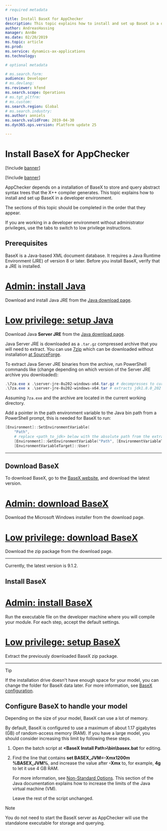 ```yaml
---
# required metadata

title: Install BaseX for AppChecker
description: This topic explains how to install and set up BaseX in a developer environment.
author: AndreasHassing
manager: AnnBe
ms.date: 02/20/2019
ms.topic: article
ms.prod: 
ms.service: dynamics-ax-applications
ms.technology: 

# optional metadata

# ms.search.form:  
audience: Developer
# ms.devlang: 
ms.reviewer: kfend
ms.search.scope: Operations
# ms.tgt_pltfrm: 
# ms.custom: 
ms.search.region: Global
# ms.search.industry: 
ms.author: anniels
ms.search.validFrom: 2019-04-30
ms.dyn365.ops.version: Platform update 25

---
```


# Install BaseX for AppChecker

[!include [banner](../includes/banner.md)]

[!include [banner](../includes/preview-banner.md)]

AppChecker depends on a installation of BaseX to store and query abstract syntax trees that the X++ compiler generates. This topic explains how to install and set up BaseX in a developer environment.

The sections of this topic should be completed in the order that they appear.

If you are working in a developer environment without administrator privileges, use the tabs to switch to low privilege instructions.

## Prerequisites

BaseX is a Java-based XML document database. It requires a Java Runtime Environment (JRE) of version 8 or later. Before you install BaseX, verify that a JRE is installed.

# [Admin: install Java](#tab/admin)

Download and install Java JRE from the [Java download page](https://aka.ms/getjava).

# [Low privilege: setup Java](#tab/low-privilege)

Download Java **Server JRE** from the [Java download page](https://www.oracle.com/technetwork/java/javase/downloads/index.html).

Java Server JRE is downloaded as a `.tar.gz` compressed archive that you will need to extract. You can use [7zip](https://www.7-zip.org/download.html) which can be downloaded without installation [at SourceForge](https://sourceforge.net/projects/sevenzip/files/7-Zip/9.20/7za920.zip/download).

To extract Java Server JRE binaries from the archive, run PowerShell commands like (change depending on which version of the Server JRE archive you downloaded):

```powershell
.\7za.exe x .\server-jre-8u202-windows-x64.tar.gz # decompresses to current working directory
.\7za.exe x .\server-jre-8u202-windows-x64.tar # extracts jdk1.8.0_202 to current working directory
```

Assuming `7za.exe` and the archive are located in the current working directory.

Add a pointer in the path environment variable to the Java bin path from a PowerShell prompt, this is needed for BaseX to run:

```powershell
[Environment]::SetEnvironmentVariable(
    "Path",
    # replace <path_to_jdk> below with the absolute path from the extracted jdk above
    [Environment]::GetEnvironmentVariable("Path", [EnvironmentVariableTarget]::User) + ";<path_to_jdk>\bin\",
    [EnvironmentVariableTarget]::User)
```

---

## Download BaseX

To download BaseX, go to the [BaseX website](http://basex.org/download/), and download the latest version.

# [Admin: download BaseX](#tab/admin)

Download the Microsoft Windows installer from the download page.

# [Low privilege: download BaseX](#tab/low-privilege)

Download the zip package from the download page.

---

Currently, the latest version is 9.1.2.

## Install BaseX

# [Admin: install BaseX](#tab/admin)

Run the executable file on the developer machine where you will compile your module. For each step, accept the default settings.

# [Low privilege: setup BaseX](#tab/low-privilege)

Extract the previously downloaded BaseX zip package.

---

> [!TIP]
> If the installation drive doesn't have enough space for your model, you can change the folder for BaseX data later. For more information, see [BaseX configuration](http://docs.basex.org/wiki/Configuration#Database_Directory).

## Configure BaseX to handle your model

Depending on the size of your model, BaseX can use a lot of memory.

By default, BaseX is configured to use a maximum of about 1.17 gigabytes (GB) of random-access memory (RAM). If you have a large model, you should consider increasing this limit by following these steps.

1. Open the batch script at **\<BaseX Install Path\>\\bin\\basex.bat** for editing.
2. Find the line that contains **set BASEX\_JVM=-Xmx1200m %BASEX\_JVM%**, and increase the value after **-Xmx** to, for example, **4g** to let it use 4 GB RAM.

    For more information, see [Non-Standard Options](https://docs.oracle.com/javase/8/docs/technotes/tools/windows/java.html#BABHDABI). This section of the Java documentation explains how to increase the limits of the Java virtual machine (VM).

    Leave the rest of the script unchanged.

> [!NOTE]
> You do not need to start the BaseX server as AppChecker will use the standalone executable for storage and querying.
